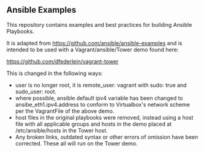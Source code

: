 
Ansible Examples
----------------

This repository contains examples and best practices for building Ansible Playbooks.

It is adapted from https://github.com/ansible/ansible-examples and is intended to be used with a Vagrant/ansible/Tower demo found here:

https://github.com/dfederlein/vagrant-tower

This is changed in the following ways:

- user is no longer root, it is remote_user: vagrant with sudo: true and sudo_user: root.
- where possible, ansible default ipv4 variable has been changed to ansibe_eth1.ipv4.address to conform to Virtualbox's network scheme per the VagrantFile of the above demo.
- host files in the original playbooks were removed, instead using a host file with all applicable groups and hosts in the demo placed at /etc/ansible/hosts in the Tower host.
- Any broken links, outdated syntax or other errors of omission have been corrected. These all will run on the Tower demo.